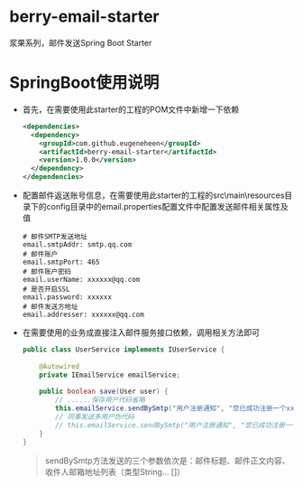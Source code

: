 # berry-email-starter
浆果系列，邮件发送Spring Boot Starter

# SpringBoot使用说明
- 首先，在需要使用此starter的工程的POM文件中新增一下依赖
  ```xml
  <dependencies>
    <dependency>
  	  <groupId>com.github.eugeneheen</groupId>
  	  <artifactId>berry-email-starter</artifactId>
  	  <version>1.0.0</version>
    </dependency>
  </dependencies>
  ```
- 配置邮件返送账号信息，在需要使用此starter的工程的src\main\resources目录下的config目录中的email.properties配置文件中配置发送邮件相关属性及值
  ```vim
  # 邮件SMTP发送地址
  email.smtpAddr: smtp.qq.com
  # 邮件账户
  email.smtpPort: 465
  # 邮件账户密码
  email.userName: xxxxxx@qq.com
  # 是否开启SSL
  email.password: xxxxxx
  # 邮件发送方地址
  email.addresser: xxxxxx@qq.com
  ```
 - 在需要使用的业务成直接注入邮件服务接口依赖，调用相关方法即可
   ```java
   public class UserService implements IUserService {
    
       @Autowired
       private IEmailService emailService;
    
       public boolean save(User user) {
           // ......保存用户代码省略
           this.emailService.sendBySmtp("用户注册通知", "您已成功注册一个xxx系统用户，注册用户名是xxxx，初始密码是xxx。请收到邮件后立即修改初始密码！", "abc@qq.com");
           // 同事发送多用户伪代码
           // this.emailService.sendBySmtp("用户注册通知", "您已成功注册一个xxx系统用户，注册用户名是xxxx，初始密码是xxx。请收到邮件后立即修改初始密码！", new String [] {"abc@qq.com", "king@qq.com", "car@qq.com"});
       }
   }
   ```
   >sendBySmtp方法发送的三个参数依次是：邮件标题、邮件正文内容、收件人邮箱地址列表（类型String... []）